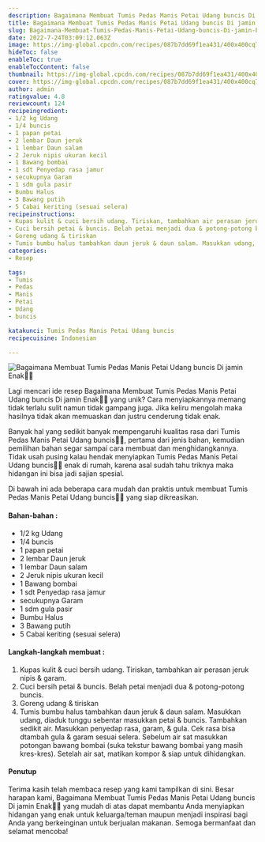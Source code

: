 ```yaml
---
description: Bagaimana Membuat Tumis Pedas Manis Petai Udang buncis Di jamin Enak"
title: Bagaimana Membuat Tumis Pedas Manis Petai Udang buncis Di jamin Enak
slug: Bagaimana-Membuat-Tumis-Pedas-Manis-Petai-Udang-buncis-Di-jamin-Enak
date: 2022-7-24T03:09:12.063Z
image: https://img-global.cpcdn.com/recipes/087b7dd69f1ea431/400x400cq70/photo.jpg
hideToc: false
enableToc: true
enableTocContent: false
thumbnail: https://img-global.cpcdn.com/recipes/087b7dd69f1ea431/400x400cq70/photo.jpg
cover: https://img-global.cpcdn.com/recipes/087b7dd69f1ea431/400x400cq70/photo.jpg
author: admin
ratingvalue: 4.8
reviewcount: 124
recipeingredient:
- 1/2 kg Udang
- 1/4 buncis
- 1 papan petai
- 2 lembar Daun jeruk
- 1 lembar Daun salam
- 2 Jeruk nipis ukuran kecil
- 1 Bawang bombai
- 1 sdt Penyedap rasa jamur
- secukupnya Garam
- 1 sdm gula pasir
- Bumbu Halus
- 3 Bawang putih
- 5 Cabai keriting (sesuai selera)
recipeinstructions:
- Kupas kulit & cuci bersih udang. Tiriskan, tambahkan air perasan jeruk nipis & garam.
- Cuci bersih petai & buncis. Belah petai menjadi dua & potong-potong buncis.
- Goreng udang & tiriskan
- Tumis bumbu halus tambahkan daun jeruk & daun salam. Masukkan udang, diaduk tunggu sebentar masukkan petai & buncis. Tambahkan sedikit air. Masukkan penyedap rasa, garam, & gula. Cek rasa bisa dtambah gula & garam sesuai selera. Sebelum air sat masukkan potongan bawang bombai (suka tekstur bawang bombai yang masih kres-kres). Setelah air sat, matikan kompor & siap untuk dihidangkan.
categories:
- Resep

tags:
- Tumis
- Pedas
- Manis
- Petai
- Udang
- buncis

katakunci: Tumis Pedas Manis Petai Udang buncis
recipecuisine: Indonesian

---
```


![Bagaimana Membuat Tumis Pedas Manis Petai Udang buncis Di jamin Enak👩‍🍳](https://img-global.cpcdn.com/recipes/087b7dd69f1ea431/400x400cq70/photo.jpg)

Lagi mencari ide resep Bagaimana Membuat Tumis Pedas Manis Petai Udang buncis Di jamin Enak👩‍🍳 yang unik? Cara menyiapkannya memang tidak terlalu sulit namun tidak gampang juga. Jika keliru mengolah maka hasilnya tidak akan memuaskan dan justru cenderung tidak enak.

Banyak hal yang sedikit banyak mempengaruhi kualitas rasa dari Tumis Pedas Manis Petai Udang buncis👩‍🍳, pertama dari jenis bahan, kemudian pemilihan bahan segar sampai cara membuat dan menghidangkannya. Tidak usah pusing kalau hendak menyiapkan Tumis Pedas Manis Petai Udang buncis👩‍🍳 enak di rumah, karena asal sudah tahu triknya maka hidangan ini bisa jadi sajian spesial.

Di bawah ini ada beberapa cara mudah dan praktis untuk membuat Tumis Pedas Manis Petai Udang buncis👩‍🍳 yang siap dikreasikan.

<!--inarticleads1-->

#### Bahan-bahan :

- 1/2 kg Udang
- 1/4 buncis
- 1 papan petai
- 2 lembar Daun jeruk
- 1 lembar Daun salam
- 2 Jeruk nipis ukuran kecil
- 1 Bawang bombai
- 1 sdt Penyedap rasa jamur
- secukupnya Garam
- 1 sdm gula pasir
- Bumbu Halus
- 3 Bawang putih
- 5 Cabai keriting (sesuai selera)

<!--inarticleads2-->

#### Langkah-langkah membuat :

1. Kupas kulit & cuci bersih udang. Tiriskan, tambahkan air perasan jeruk nipis & garam.
1. Cuci bersih petai & buncis. Belah petai menjadi dua & potong-potong buncis.
1. Goreng udang & tiriskan
1. Tumis bumbu halus tambahkan daun jeruk & daun salam. Masukkan udang, diaduk tunggu sebentar masukkan petai & buncis. Tambahkan sedikit air. Masukkan penyedap rasa, garam, & gula. Cek rasa bisa dtambah gula & garam sesuai selera. Sebelum air sat masukkan potongan bawang bombai (suka tekstur bawang bombai yang masih kres-kres). Setelah air sat, matikan kompor & siap untuk dihidangkan.

#### Penutup

Terima kasih telah membaca resep yang kami tampilkan di sini. Besar harapan kami, Bagaimana Membuat Tumis Pedas Manis Petai Udang buncis Di jamin Enak👩‍🍳 yang mudah di atas dapat membantu Anda menyiapkan hidangan yang enak untuk keluarga/teman maupun menjadi inspirasi bagi Anda yang berkeinginan untuk berjualan makanan. Semoga bermanfaat dan selamat mencoba!